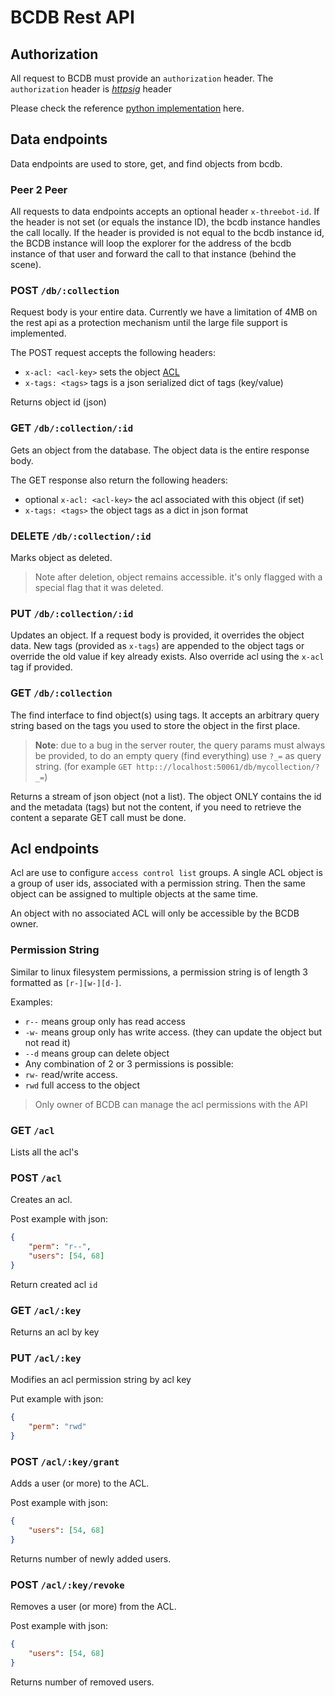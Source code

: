 # BCDB Rest API

## Authorization
All request to BCDB must provide an `authorization` header. The `authorization` header is *[httpsig](https://tools.ietf.org/html/draft-cavage-http-signatures-12)* header

Please check the reference [python implementation](https://github.com/threefoldtech/bcdb/blob/bed9aa93b86c6d14f8534a6627bba1a4a75f2037/clients/python/bcdb/auth.py#L60) here.


## Data endpoints
Data endpoints are used to store, get, and find objects from bcdb.

### Peer 2 Peer
All requests to data endpoints accepts an optional header `x-threebot-id`. If the header is not set (or equals the instance ID), the bcdb instance handles the call locally. If the header is provided is not equal to the bcdb instance id, the BCDB instance will loop the explorer for the address of the bcdb instance of that user and forward the call to that instance (behind the scene).

### POST `/db/:collection`
Request body is your entire data. Currently we have a limitation of 4MB on the rest api as a protection mechanism until the large file support is implemented.

The POST request accepts the following headers:
- `x-acl: <acl-key>` sets the object [ACL](#acl-enpoints)
- `x-tags: <tags>` tags is a json serialized dict of tags (key/value)

Returns object id (json)

### GET `/db/:collection/:id`
Gets an object from the database. The object data is the entire response body.

The GET response also return the following headers:
- optional `x-acl: <acl-key>` the acl associated with this object (if
set)
- `x-tags: <tags>` the object tags as a dict in json format

### DELETE `/db/:collection/:id`
Marks object as deleted.

> Note after deletion, object remains accessible. it's only flagged with a special flag that it was deleted.

### PUT `/db/:collection/:id`
Updates an object. If a request body is provided, it overrides the object data. New tags (provided as `x-tags`) are appended to the object tags or override the old value if key already exists. Also override acl using the `x-acl` tag if provided.

### GET `/db/:collection`
The find interface to find object(s) using tags. It accepts an arbitrary query string based on the tags you used to store the object in the first place.

> **Note**: due to a bug in the server router, the query params must always be provided, to do an empty query (find everything) use `?_=` as query string. (for example `GET http:://localhost:50061/db/mycollection/?_=`)

Returns a stream of json object (not a list). The object ONLY contains the id and the metadata (tags) but not the content, if you need to retrieve the content a separate GET call must be done.

## Acl endpoints
Acl are use to configure `access control list` groups. A single ACL object is a group of user ids, associated with a permission string. Then the same object can be assigned to multiple objects at the same time.

An object with no associated ACL will only be accessible by the BCDB owner.

### Permission String
Similar to linux filesystem permissions, a permission string is of length 3 formatted as `[r-][w-][d-]`.

Examples:
- `r--` means group only has read access
- `-w-` means group only has write access. (they can update the object but not read it)
- `--d` means group can delete object
- Any combination of 2 or 3 permissions is possible:
 - `rw-` read/write access.
 - `rwd` full access to the object

> Only owner of BCDB can manage the acl permissions with the API

### GET `/acl`

Lists all the acl's

### POST `/acl`

Creates an acl.

Post example with json:
```json
{
    "perm": "r--",
    "users": [54, 68]
}
```

Return created acl `id`

### GET `/acl/:key`

Returns an acl by key

### PUT `/acl/:key`

Modifies an acl permission string by acl key

Put example with json:
```json
{
    "perm": "rwd"
}
```

### POST `/acl/:key/grant`

Adds a user (or more) to the ACL.

Post example with json:
```json
{
    "users": [54, 68]
}
```

Returns number of newly added users.

### POST `/acl/:key/revoke`

Removes a user (or more) from the ACL.

Post example with json:
```json
{
    "users": [54, 68]
}

```
Returns number of removed users.
